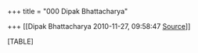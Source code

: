 +++
title = "000 Dipak Bhattacharya"

+++
[[Dipak Bhattacharya	2010-11-27, 09:58:47 [Source](https://groups.google.com/g/bvparishat/c/gG2xBMibMxQ)]]



[TABLE]

  

